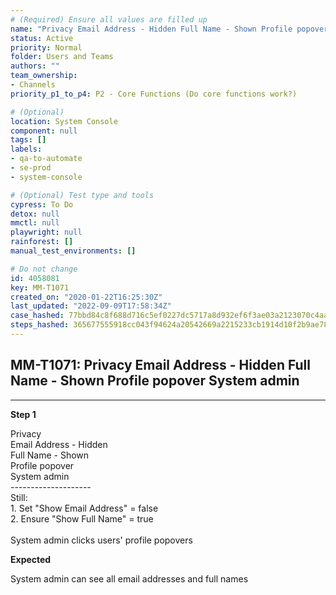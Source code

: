 ```yaml
---
# (Required) Ensure all values are filled up
name: "Privacy Email Address - Hidden Full Name - Shown Profile popover System admin"
status: Active
priority: Normal
folder: Users and Teams
authors: ""
team_ownership: 
- Channels
priority_p1_to_p4: P2 - Core Functions (Do core functions work?)

# (Optional)
location: System Console
component: null
tags: []
labels: 
- qa-to-automate
- se-prod
- system-console

# (Optional) Test type and tools
cypress: To Do
detox: null
mmctl: null
playwright: null
rainforest: []
manual_test_environments: []

# Do not change
id: 4058081
key: MM-T1071
created_on: "2020-01-22T16:25:30Z"
last_updated: "2022-09-09T17:58:34Z"
case_hashed: 77bbd84c8f688d716c5ef0227dc5717a8d932ef6f3ae03a2123070c4aaf090f0e1e7ec33d48e67ede8b7c361cc2105e1
steps_hashed: 365677555918cc043f94624a20542669a2215233cb1914d10f2b9ae785452ca6c852b997664dd5ed502bb51d8cf471e8
---
```


<!-- (Auto-generated) Based on frontmatter's "key" and "name" -->

## MM-T1071: Privacy Email Address - Hidden Full Name - Shown Profile popover System admin

---

**Step 1**

Privacy\
Email Address - Hidden\
Full Name - Shown\
Profile popover\
System admin\
\--------------------\
Still:\
1\. Set "Show Email Address" = false\
2\. Ensure "Show Full Name" = true\
\
System admin clicks users' profile popovers

**Expected**

System admin can see all email addresses and full names
